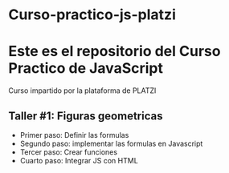# Curso-practico-js-platzi

<h1>Este es el repositorio del <strong>Curso Practico de JavaScript</strong> </h1>
<p>Curso impartido por la plataforma de </strong>PLATZI</strong></p>

## Taller #1: Figuras geometricas

- Primer paso: Definir las formulas
- Segundo paso: implementar las formulas en Javascript
- Tercer paso: Crear funciones
- Cuarto paso: Integrar JS con HTML